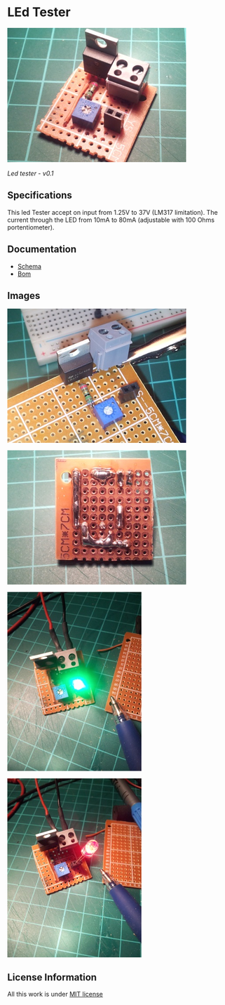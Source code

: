 LEd Tester
===========

![led tester](ledtester/ledTester-finish.jpg)

*Led tester - v0.1*

Specifications
---------------

This led Tester accept on input from 1.25V to 37V (LM317 limitation).
The current through the LED from 10mA to 80mA (adjustable with 100 Ohms portentiometer).

Documentation
--------------

+ [Schema](doc/schema.md)
+ [Bom](doc/bom.md)

Images
-------

![led tester prototype](ledtester/ledTester-prototype.jpg)

![led tester solder](ledtester/ledTester-solder.jpg)

![led tester test green](ledtester/ledTester-test-green.jpg)

![led tester test red](ledtester/ledTester-test-red.jpg)

License Information
-------------------
All this work is under [MIT license](http://en.wikipedia.org/wiki/MIT_License)
